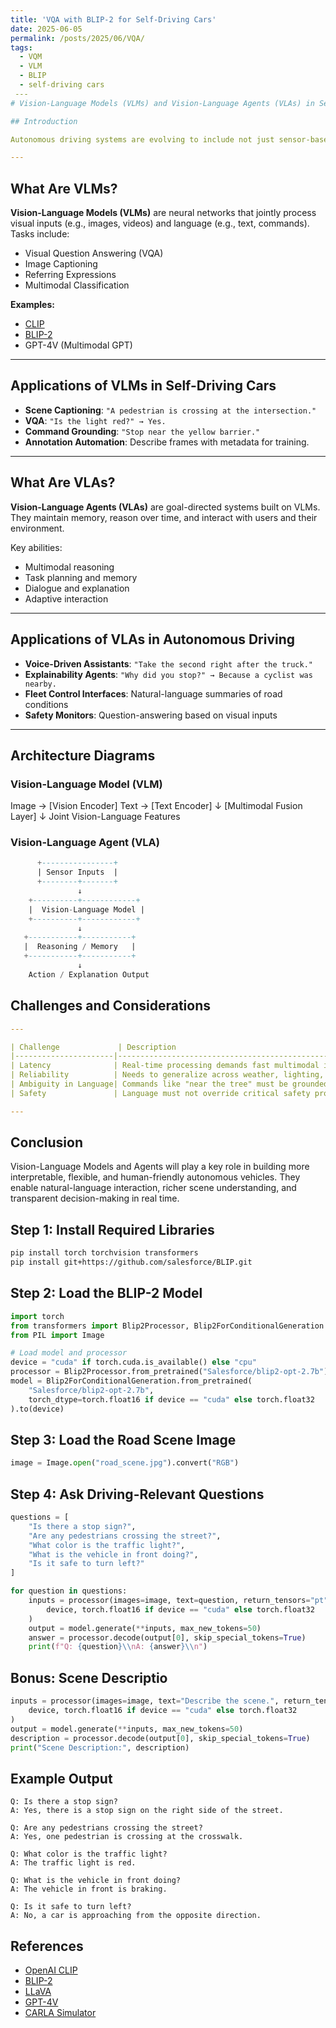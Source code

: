 ```yaml
---
title: 'VQA with BLIP-2 for Self-Driving Cars'
date: 2025-06-05
permalink: /posts/2025/06/VQA/
tags:
  - VQM
  - VLM
  - BLIP
  - self-driving cars
 ---
# Vision-Language Models (VLMs) and Vision-Language Agents (VLAs) in Self-Driving Cars

## Introduction

Autonomous driving systems are evolving to include not just sensor-based perception but also reasoning and interaction. Recent advancements in AI have introduced **Vision-Language Models (VLMs)** and **Vision-Language Agents (VLAs)** capable of interpreting scenes, answering questions, and making explainable decisions.

---
```


## What Are VLMs?

**Vision-Language Models (VLMs)** are neural networks that jointly process visual inputs (e.g., images, videos) and language (e.g., text, commands). Tasks include:

- Visual Question Answering (VQA)
- Image Captioning
- Referring Expressions
- Multimodal Classification

**Examples:**
- [CLIP](https://github.com/openai/CLIP)
- [BLIP-2](https://github.com/salesforce/BLIP)
- GPT-4V (Multimodal GPT)

---

## Applications of VLMs in Self-Driving Cars

- **Scene Captioning**: `"A pedestrian is crossing at the intersection."`
- **VQA**: `"Is the light red?" → Yes.`
- **Command Grounding**: `"Stop near the yellow barrier."`
- **Annotation Automation**: Describe frames with metadata for training.

---

## What Are VLAs?

**Vision-Language Agents (VLAs)** are goal-directed systems built on VLMs. They maintain memory, reason over time, and interact with users and their environment.

Key abilities:
- Multimodal reasoning
- Task planning and memory
- Dialogue and explanation
- Adaptive interaction

---

## Applications of VLAs in Autonomous Driving

- **Voice-Driven Assistants**: `"Take the second right after the truck."`
- **Explainability Agents**: `"Why did you stop?" → Because a cyclist was nearby.`
- **Fleet Control Interfaces**: Natural-language summaries of road conditions
- **Safety Monitors**: Question-answering based on visual inputs

---

##  Architecture Diagrams

### Vision-Language Model (VLM)

Image → [Vision Encoder]
Text → [Text Encoder]
↓
[Multimodal Fusion Layer]
↓
Joint Vision-Language Features


### Vision-Language Agent (VLA)
```sql
      +----------------+
      | Sensor Inputs  |
      +--------+-------+
               ↓
    +----------+------------+
    |  Vision-Language Model |
    +----------+------------+
               ↓
   +-----------+-----------+
   |  Reasoning / Memory   |
   +-----------+-----------+
               ↓
    Action / Explanation Output
```
## Challenges and Considerations
```yaml
---

| Challenge             | Description                                               |
|----------------------|-----------------------------------------------------------|
| Latency              | Real-time processing demands fast multimodal inference    |
| Reliability          | Needs to generalize across weather, lighting, and events  |
| Ambiguity in Language| Commands like "near the tree" must be grounded accurately |
| Safety               | Language must not override critical safety protocols      |

---
```

## Conclusion
Vision-Language Models and Agents will play a key role in building more interpretable, flexible, and human-friendly autonomous vehicles. They enable natural-language interaction, richer scene understanding, and transparent decision-making in real time.

## Step 1: Install Required Libraries

```bash
pip install torch torchvision transformers
pip install git+https://github.com/salesforce/BLIP.git
```
## Step 2: Load the BLIP-2 Model
```python
import torch
from transformers import Blip2Processor, Blip2ForConditionalGeneration
from PIL import Image

# Load model and processor
device = "cuda" if torch.cuda.is_available() else "cpu"
processor = Blip2Processor.from_pretrained("Salesforce/blip2-opt-2.7b")
model = Blip2ForConditionalGeneration.from_pretrained(
    "Salesforce/blip2-opt-2.7b",
    torch_dtype=torch.float16 if device == "cuda" else torch.float32
).to(device)
```
## Step 3: Load the Road Scene Image
```python
image = Image.open("road_scene.jpg").convert("RGB")
```
## Step 4: Ask Driving-Relevant Questions
```python
questions = [
    "Is there a stop sign?",
    "Are any pedestrians crossing the street?",
    "What color is the traffic light?",
    "What is the vehicle in front doing?",
    "Is it safe to turn left?"
]

for question in questions:
    inputs = processor(images=image, text=question, return_tensors="pt").to(
        device, torch.float16 if device == "cuda" else torch.float32
    )
    output = model.generate(**inputs, max_new_tokens=50)
    answer = processor.decode(output[0], skip_special_tokens=True)
    print(f"Q: {question}\\nA: {answer}\\n")
```
## Bonus: Scene Descriptio
```python
inputs = processor(images=image, text="Describe the scene.", return_tensors="pt").to(
    device, torch.float16 if device == "cuda" else torch.float32
)
output = model.generate(**inputs, max_new_tokens=50)
description = processor.decode(output[0], skip_special_tokens=True)
print("Scene Description:", description)
```
## Example Output
```vbnet
Q: Is there a stop sign?
A: Yes, there is a stop sign on the right side of the street.

Q: Are any pedestrians crossing the street?
A: Yes, one pedestrian is crossing at the crosswalk.

Q: What color is the traffic light?
A: The traffic light is red.

Q: What is the vehicle in front doing?
A: The vehicle in front is braking.

Q: Is it safe to turn left?
A: No, a car is approaching from the opposite direction.

```
## References

- [OpenAI CLIP](https://github.com/openai/CLIP)
- [BLIP-2](https://github.com/salesforce/BLIP)
- [LLaVA](https://github.com/haotian-liu/LLaVA)
- [GPT-4V](https://openai.com/gpt-4)
- [CARLA Simulator](http://carla.org/)

